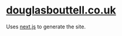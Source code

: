 # [douglasbouttell.co.uk](douglasbouttell.co.uk)

Uses [next.js](https://nextjs.org/) to generate the site.
